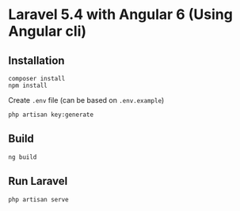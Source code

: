 # Laravel 5.4 with Angular 6 (Using Angular cli)

## Installation

```
composer install
npm install
```

Create `.env` file (can be based on `.env.example`)
```
php artisan key:generate
```

## Build

```
ng build
```

## Run Laravel

```
php artisan serve
```
